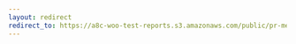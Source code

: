 ```yaml
---
layout: redirect
redirect_to: https://a8c-woo-test-reports.s3.amazonaws.com/public/pr-merge/41250/api/index.html
---
```

